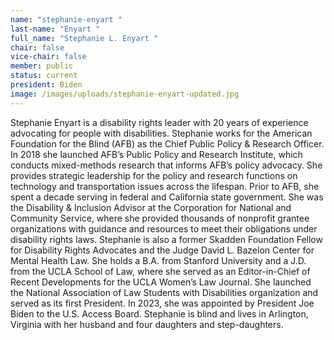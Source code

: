 ```yaml
---
name: "stephanie-enyart "
last-name: "Enyart "
full_name: "Stephanie L. Enyart "
chair: false
vice-chair: false
member: public
status: current
president: Biden
image: /images/uploads/stephanie-enyart-updated.jpg
---
```

Stephanie Enyart is a disability rights leader with 20 years of experience advocating for people with disabilities. Stephanie works for the American Foundation for the Blind (AFB) as the Chief Public Policy & Research Officer. In 2018 she launched AFB’s Public Policy and Research Institute, which conducts mixed-methods research that informs AFB’s policy advocacy. She provides strategic leadership for the policy and research functions on technology and transportation issues across the lifespan. Prior to AFB, she spent a decade serving in federal and California state government. She was the Disability & Inclusion Advisor at the Corporation for National and Community Service, where she provided thousands of nonprofit grantee organizations with guidance and resources to meet their obligations under disability rights laws. Stephanie is also a former Skadden Foundation Fellow for Disability Rights Advocates and the Judge David L. Bazelon Center for Mental Health Law. She holds a B.A. from Stanford University and a J.D. from the UCLA School of Law, where she served as an Editor-in-Chief of Recent Developments for the UCLA Women’s Law Journal. She launched the National Association of Law Students with Disabilities organization and served as its first President. In 2023, she was appointed by President Joe Biden to the U.S. Access Board. Stephanie is blind and lives in Arlington, Virginia with her husband and four daughters and step-daughters.